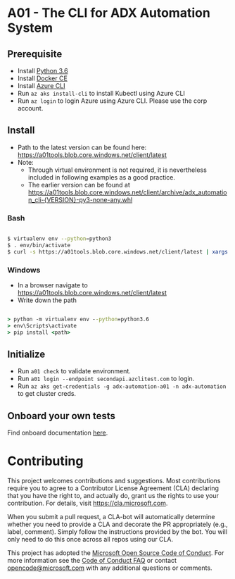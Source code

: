 # A01 - The CLI for ADX Automation System

## Prerequisite

- Install [Python 3.6](https://www.python.org/downloads/)
- Install [Docker CE](https://www.docker.com/community-edition#/download)
- Install [Azure CLI](https://docs.microsoft.com/en-us/cli/azure/install-azure-cli?view=azure-cli-latest)
- Run `az aks install-cli` to install Kubectl using Azure CLI 
- Run `az login` to login Azure using Azure CLI. Please use the corp account.

## Install

- Path to the latest version can be found here: https://a01tools.blob.core.windows.net/client/latest
- Note: 
    - Through virtual environment is not required, it is nevertheless included in following examples as a good practice.
    - The earlier version can be found at https://a01tools.blob.core.windows.net/client/archive/adx_automation_cli-{VERSION}-py3-none-any.whl

### Bash

```bash

$ virtualenv env --python=python3
$ . env/bin/activate
$ curl -s https://a01tools.blob.core.windows.net/client/latest | xargs pip install

```

### Windows

- In a browser navigate to https://a01tools.blob.core.windows.net/client/latest
- Write down the path

```cmd

> python -m virtualenv env --python=python3.6
> env\Scripts\activate
> pip install <path>

```

## Initialize

- Run `a01 check` to validate environment.
- Run `a01 login --endpoint secondapi.azclitest.com` to login.
- Run `az aks get-credentials -g adx-automation-a01 -n adx-automation` to get cluster creds.

## Onboard your own tests

Find onboard documentation [here](/docs/onboard.md).

# Contributing

This project welcomes contributions and suggestions.  Most contributions require you to agree to a
Contributor License Agreement (CLA) declaring that you have the right to, and actually do, grant us
the rights to use your contribution. For details, visit https://cla.microsoft.com.

When you submit a pull request, a CLA-bot will automatically determine whether you need to provide
a CLA and decorate the PR appropriately (e.g., label, comment). Simply follow the instructions
provided by the bot. You will only need to do this once across all repos using our CLA.

This project has adopted the [Microsoft Open Source Code of Conduct](https://opensource.microsoft.com/codeofconduct/).
For more information see the [Code of Conduct FAQ](https://opensource.microsoft.com/codeofconduct/faq/) or
contact [opencode@microsoft.com](mailto:opencode@microsoft.com) with any additional questions or comments.
